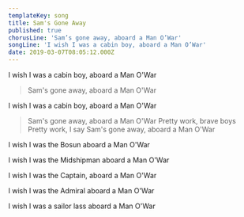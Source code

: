 ```yaml
---
templateKey: song
title: Sam's Gone Away
published: true
chorusLine: 'Sam’s gone away, aboard a Man O’War'
songLine: 'I wish I was a cabin boy, aboard a Man O’War'
date: 2019-03-07T08:05:12.000Z
---
```

I wish I was a cabin boy, aboard a Man O\'War

>Sam\'s gone away, aboard a Man O\'War

I wish I was a cabin boy, aboard a Man O\'War

>Sam\'s gone away, aboard a Man O\'War
Pretty work, brave boys
Pretty work, I say
Sam\'s gone away, aboard a Man O\'War

I wish I was the Bosun aboard a Man O\'War

I wish I was the Midshipman aboard a Man O\'War

I wish I was the Captain, aboard a Man O\'War

I wish I was the Admiral aboard a Man O\'War

I wish I was a sailor lass aboard a Man O\'War
